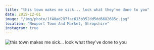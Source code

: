 ```yaml
---
title: "this town makes me sick... look what they've done to you"
date: 2015-12-01
image: "/img/photo/1f40ad287fac613b352dd5dd6682685c.jpg"
location: "Newport Town And Market, Shropshire"
instagram: true
---
```


![this town makes me sick... look what they've done to you](/img/photo/1f40ad287fac613b352dd5dd6682685c.jpg)
